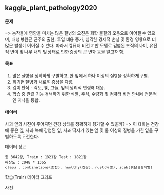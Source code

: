 ## kaggle_plant_pathology2020

#### 문제
=> 농작물에 영향을 미치는 많은 질병의 오진은 화학 물질의 오용으로 이어질 수 있으며, 내성 병원균 균주의 출현, 투입 비용 증가, 심각한 경제적 손실 및 환경 영향으로 더 많은 발생이 이어질 수 있다. 따라서 컴퓨터 비전 기반 모델로 감염된 조직의 나이, 유전적 변이 및 나무 내의 빛 상태로 인한 증상의 큰 변화 등을 알고자 함.

#### 목표 
1. 많은 질병을 정확하게 구별하고, 한 잎에서 하나 이상의 질병을 정확하게 구별.
2. 희귀한 질병과 새로운 증상을 다룸.
3. 깊이 인식 - 각도, 빛, 그늘, 잎의 생리적 연령에 대응.
4. 학습 중 관련 기능 검색하기 위한 식별, 주석, 수량화 및 컴퓨터 비전 안내에 전문적인 지식을 통합.

#### 데이터
사과 잎의 사진이 주어지면 건강 상태를 정확하게 평가할 수 있을까?
=> 이 대회는 건강에 좋은 잎, 사과 녹에 감염된 잎, 사과 딱지가 있는 잎 및 둘 이상의 질병을 가진 잎을 구별하도록 도전한다.

데이터 정보

    총 3642장, Train : 1821장 Test : 1821장
    해상도 : 2048 * 1365
    class : combinations(조합), healthy(건강), rust(녹병), scab(붉은곰팡이병)
    
학습(Train) 데이터 그래프

사진
